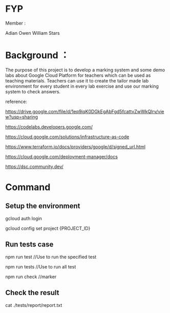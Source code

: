 # FYP


Member :

Adian
Owen
William
Stars

# Background ：

The purpose of this project is to develop a marking system and some demo labs about Google Cloud Platform for teachers which can be used as teaching materials. Teachers can use it to create the tailor made lab environment for every student in every lab exercise and use our marking system to check answers.

reference:

https://drive.google.com/file/d/1eq9iqK0DGkEgAbFgd5fcattvZwWkQIrv/view?usp=sharing

https://codelabs.developers.google.com/

https://cloud.google.com/solutions/infrastructure-as-code

https://www.terraform.io/docs/providers/google/d/signed_url.html

https://cloud.google.com/deployment-manager/docs

https://dsc.community.dev/

# Command

Setup the environment
----------------------
gcloud auth login 

gcloud config set project {PROJECT_ID}


Run tests case
----------------------

npm run test 
//Use to run the specified test

npm run tests
//Use to run all test

npm run check
//marker

Check the result
---------------------
cat ./tests/report/report.txt




